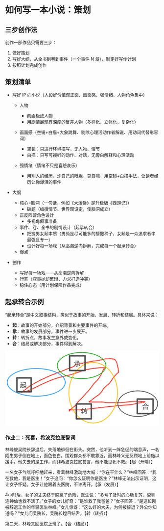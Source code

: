# 如何写一本小说：策划

## 三步创作法

创作一部作品只需要三步：

1. 做好策划
2. 写好大纲，从全书到卷到事件（一个事件 N 章），制定好写作计划
3. 按照计划完成创作

## 策划清单

- 写好 IP 向小说（人设好价值观正面、画面感、强情绪、人物角色集中）
  - 人物
    - 刻画极致人物
    - 用剧情展现有深度的反差人物（多样化、立体化、复杂化）

  - 画面感（空镜+白描+大象跳舞、剔除心理活动作者解说、用动词代替形容词）
    - 空镜：只进行环境描写，无人物、情节
    - 白描：只写可视听的动作、对话，无旁白解释和心理活动
  - 强情绪（情绪不只是喜怒哀乐）
    - 用别人的经历，炸自己的眼腺，莫自嗨，用空镜+白描手法，让读者经历让你爆泪的事件

- 大纲
  - 核心=脑洞（一句话，例如《大泼猴》是升级版《西游记》）
    - 破题（编撰情节、世界观设定，使脑洞成立）
  - 正反阵营角色设计
    - 多视角叙事准备
  - 事件、卷、全书的剧情设计（起承转合）
    - 把握男女频本质（男频是尽可能多的播撒种子，女频是一众追求者中最强且专一）
    - 设计好每一场戏（从高潮逆向拆解，完成每一个起承转合）
  - 爆点
- 创作
  - 写好每一场戏——从高潮逆向拆解
  - 行笔（叙事抛却繁琐、力求打造冲突）
  - 稳住心态（用计划保障作品完成）


## 起承转合示例

“起承转合”是中文叙事结构，类似于故事的开始、发展、转折和结局。具体来说：

- **起**：故事的开始部分，介绍背景和主要事件的开端。
- **承**：故事的发展部分，事件进一步展开。
- **转**：转折点，故事发生意外或变化。
- **合**：结局或解决部分，事件得到解决。

![image-20250828135448147](assets/image-20250828135448147.png)

### 作业二：死喜，希波克拉底誓词

林峰被吴院长辞退后，失落地徘徊在街头。突然，他听到一阵急促的喘息声，一名陌生男子倒在地上，面色苍白。围观群众都不敢靠近，而林峰义无反顾地上前施以援手。他失去的是工作，而非希波克拉底誓言，他不能见死不救。【起（开端）】

一名女子气喘吁吁地赶来，看着林峰激动地大喊：“你在干什么？”林峰回答：“我在救他，我是医生！”女子追问：“你怎么证明你是医生？”林峰无法出示证明，这让女子怀疑。女子让他跟着去医院，不许离开。【承（发展）】

4小时后，女子的丈夫终于脱离了危险，医生说：“多亏了及时的心肺复苏，否则连神仙也救不活了。”女子的女儿好奇：“是谁救了我爸爸？”女子回答：“是这位刚被辞退工作的年轻医生林峰。”女儿惊讶：“这么好的大夫，为何被辞退？外公你知道吗？”女儿问吴院长，吴院长瞠目结舌。【转（转折）】

第二天，林峰又回医院上班了。【合（结局）】


